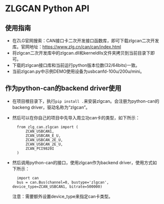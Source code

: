 # ZLGCAN Python API

## 使用指南
- 在ZLG官网搜索：CAN接口卡二次开发接口函数库，即可下载zlgcan二次开发库。官网地址：https://www.zlg.cn/can/can/index.html
- 将zlgcan二次开发库中的zlgcan.dll和kerneldlls文件夹拷贝到当前目录下即可。
- 下载的zlgcan接口库和当前运行python版本位数(32/64bits)一致。
- 当前zlgcan.py中示例DEMO使用设备为usbcanfd-100u/200u/mini。

## 作为python-can的backend driver使用
- 在项目根目录下，执行`pip install .`来安装zlgcan。会注册为python-can的backeng driver，驱动名称为“zlgcan”。
- 然后可以在你自己的项目中先导入周立功can卡的类型，如下所示：

        from zlg_can.zlgcan import (
            ZCAN_USBCAN1,
            ZCAN_USBCAN_E_U,
            ZCAN_USBCAN_2E_U,
            ZCAN_USBCAN_2E_U,
            ZCAN_PCI9820I
        )
- 然后调用python-can的接口，使用zlgcan作为backend driver，使用方式如下所示：

        import can
        bus = can.Bus(channel=0, bustype='zlgcan', device_type=ZCAN_USBCAN1, bitrate=500000)
  
  注意：需要额外设置device_type来指定can卡类型。  
